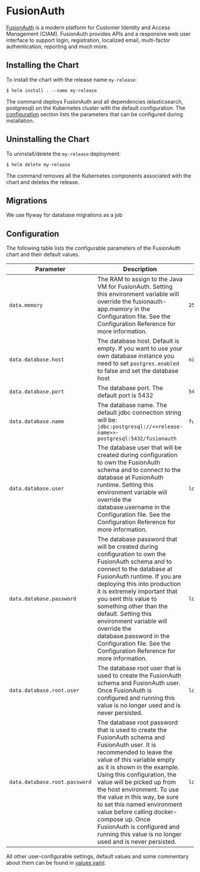 # FusionAuth

[FusionAuth](https://fusionauth.io/) is a modern platform for Customer Identity and Access Management (CIAM). FusionAuth provides APIs and a responsive web user interface to support login, registration, localized email, multi-factor authentication, reporting and much more.

## Installing the Chart

To install the chart with the release name `my-release`:

```console
$ helm install . --name my-release
```

The command deploys FusionAuth and all dependencies (elasticsearch, postgresql) on the Kubernetes cluster with the default configuration. The [configuration](#configuration) section lists the parameters that can be configured during installation.

## Uninstalling the Chart

To uninstall/delete the `my-release` deployment:

```console
$ helm delete my-release
```

The command removes all the Kubernetes components associated with the chart and deletes the release.

## Migrations

We use flyway for database migrations as a job

## Configuration

The following table lists the configurable parameters of the FusionAuth chart and their default values.

Parameter | Description | Default
--- | --- | ---
`data.memory` | The RAM to assign to the Java VM for FusionAuth. Setting this environment variable will override the fusionauth-app.memory in the Configuration file. See the Configuration Reference for more information. | `256M`
`data.database.host` | The database host. Default is empty. If you want to use your own database instance you need to set `postgres.enabled` to false and set the database host | `nil`
`data.database.port` | The database port. The default port is 5432 | `5432`
`data.database.name` | The database name. The default jdbc connection string will be: `jdbc:postgresql://<<release-name>>-postgresql:5432/fusionauth` | `fusionauth`
`data.database.user` | The database user that will be created during configuration to own the FusionAuth schema and to connect to the database at FusionAuth runtime. Setting this environment variable will override the database.username in the Configuration file. See the Configuration Reference for more information. | `localhost`
`data.database.password` | The database password that will be created during configuration to own the FusionAuth schema and to connect to the database at FusionAuth runtime. If you are deploying this into production it is extremely important that you sent this value to something other than the default. Setting this environment variable will override the database.password in the Configuration file. See the Configuration Reference for more information. | `localhost`
`data.database.root.user` | The database root user that is used to create the FusionAuth schema and FusionAuth user. Once FusionAuth is configured and running this value is no longer used and is never persisted. | `localhost`
| `data.database.root.password` | The database root password that is used to create the FusionAuth schema and FusionAuth user. It is recommended to leave the value of this variable empty as it is shown in the example. Using this configuration, the value will be picked up from the host environment. To use the value in this way, be sure to set this named environment value before calling docker-compose up. Once FusionAuth is configured and running this value is no longer used and is never persisted. | `localhost`

All other user-configurable settings, default values and some commentary about them can be found in [values.yaml](values.yaml).

